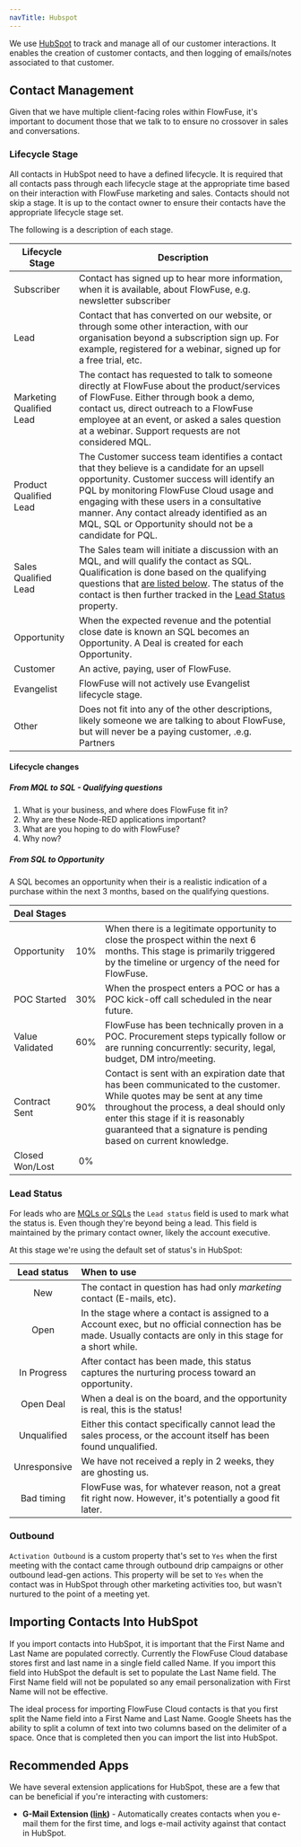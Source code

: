 ```yaml
---
navTitle: Hubspot
---
```



We use [HubSpot](https://www.hubspot.com/) to track and manage all of our customer interactions.
It enables the creation of customer contacts, and then logging of emails/notes associated to that customer.

## Contact Management

Given that we have multiple client-facing roles within FlowFuse, it's important to document those that
we talk to to ensure no crossover in sales and conversations.

### Lifecycle Stage

All contacts in HubSpot need to have a defined lifecycle. It is required that all contacts pass through each lifecycle stage at the appropriate time based on their interaction with FlowFuse marketing and sales. Contacts should not skip a stage. It is up to the contact owner to ensure their contacts have the appropriate lifecycle stage set.

The following is a description of each stage. 

| Lifecycle Stage|Description
| - | - |
| Subscriber | Contact has signed up to hear more information, when it is available, about FlowFuse, e.g. newsletter subscriber |
| Lead | Contact that has converted on our website, or through some other interaction, with our organisation beyond a subscription sign up. For example, registered for a webinar, signed up for a free trial, etc.|
| Marketing Qualified Lead | The contact has requested to talk to someone directly at FlowFuse about the product/services of FlowFuse. Either through book a demo, contact us, direct outreach to a FlowFuse employee at an event, or asked a sales question at a webinar. Support requests are not considered MQL. |
| Product Qualified Lead | The Customer success team identifies a contact that they believe is a candidate for an upsell opportunity. Customer success will identify an PQL by monitoring FlowFuse Cloud usage and engaging with these users in a consultative manner. Any contact already identified as an MQL, SQL or Opportunity should not be a candidate for PQL. |
| Sales Qualified Lead | The Sales team will initiate a discussion with an MQL, and will qualify the contact as SQL. Qualification is done based on the qualifying questions that [are listed below](#from-mql-to-sql---qualifying-questions). The status of the contact is then further tracked in the [Lead Status](#lead-status) property. |
| Opportunity | When the expected revenue and the potential close date is known an SQL becomes an Opportunity. A Deal is created for each Opportunity.  |
| Customer | An active, paying, user of FlowFuse. |
| Evangelist | FlowFuse will not actively use Evangelist lifecycle stage. |
| Other | Does not fit into any of the other descriptions, likely someone we are talking to about FlowFuse, but will never be a paying customer, .e.g. Partners |

#### Lifecycle changes

##### From MQL to SQL - Qualifying questions

1. What is your business, and where does FlowFuse fit in?
1. Why are these Node-RED applications important?
1. What are you hoping to do with FlowFuse?
1. Why now?

##### From SQL to Opportunity

A SQL becomes an opportunity when their is a realistic indication of a purchase within the next 3 months, based on the qualifying questions.

| Deal Stages |  | |
| :------- | :--:| :---- |
| Opportunity | 10% | When there is a legitimate opportunity to close the prospect within the next 6 months. This stage is primarily triggered by the timeline or urgency of the need for FlowFuse. |
| POC Started | 30% | When the prospect enters a POC or has a POC kick-off call scheduled in the near future. |
| Value Validated | 60% | FlowFuse has been technically proven in a POC. Procurement steps typically follow or are running concurrently: security, legal, budget, DM intro/meeting. |
| Contract Sent | 90% | Contact is sent with an expiration date that has been communicated to the customer. While quotes may be sent at any time throughout the process, a deal should only enter this stage if it is reasonably guaranteed that a signature is pending based on current knowledge. |
| Closed Won/Lost | 0% || 100% | Deals in these stages will remain visible on the deal board to keep them top of mind for learnings and/or follow up. |

### Lead Status

For leads who are [MQLs or SQLs](#lifecycle-stage) the `Lead status`
field is used to mark what the status is. Even though they're beyond being a lead.
This field is maintained by the primary contact owner, likely the account executive.

At this stage we're using the default set of status's in HubSpot:

| Lead status | When to use |
| :---------: | :---------- |
| New | The contact in question has had only _marketing_ contact (E-mails, etc). |
| Open | In the stage where a contact is assigned to a Account exec, but no official connection has be made. Usually contacts are only in this stage for a short while.|
| In Progress | After contact has been made, this status captures the nurturing process toward an opportunity. |
| Open Deal | When a deal is on the board, and the opportunity is real, this is the status! |
| Unqualified | Either this contact specifically cannot lead the sales process, or the account itself has been found unqualified. |
| Unresponsive | We have not received a reply in 2 weeks, they are ghosting us. |
| Bad timing | FlowFuse was, for whatever reason, not a great fit right now. However, it's potentially a good fit later. |

### Outbound

`Activation Outbound` is a custom property that's set to `Yes` when the first meeting with the contact came through outbound
drip campaigns or other outbound lead-gen actions. This property will be set to `Yes` when the contact was in HubSpot
through other marketing activities too, but wasn't nurtured to the point of a meeting yet.

## Importing Contacts Into HubSpot

If you import contacts into HubSpot, it is important that the First Name and Last Name are populated correctly. Currently the FlowFuse Cloud database stores first and last name in a single field called Name. If you import this field into HubSpot the default is set to populate the Last Name field. The First Name field will not be populated so any email personalization with First Name will not be effective.  

The ideal process for importing FlowFuse Cloud contacts is that you first split the Name field into a First Name and Last Name. Google Sheets has the ability to split a column of text into two columns based on the delimiter of a space. Once that is completed then you can import the list into HubSpot.

## Recommended Apps

We have several extension applications for HubSpot, these are a few that can be beneficial if you're interacting with customers:

- **G-Mail Extension ([link](https://app-eu1.hubspot.com/ecosystem/26586079/marketplace/apps/sales/sales-enablement/gmail))** - Automatically creates contacts when you e-mail them for the first time, and logs e-mail activity against that contact in HubSpot.
